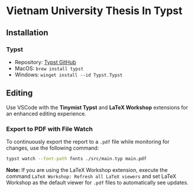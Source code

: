 # Vietnam University Thesis In Typst

## Installation

### Typst

- Repository: [Typst GitHub](https://github.com/typst/typst)
- MacOS: `brew install typst`
- Windows: `winget install --id Typst.Typst`

## Editing

Use VSCode with the **Tinymist Typst** and **LaTeX Workshop** extensions for an enhanced editing experience.

### Export to PDF with File Watch

To continuously export the report to a `.pdf` file while monitoring for changes, use the following command:

```sh
typst watch --font-path fonts ./src/main.typ main.pdf
```

**Note:** If you are using the LaTeX Workshop extension, execute the command `LaTeX Workshop: Refresh all LaTeX viewers` and set LaTeX Workshop as the default viewer for `.pdf` files to automatically see updates.
